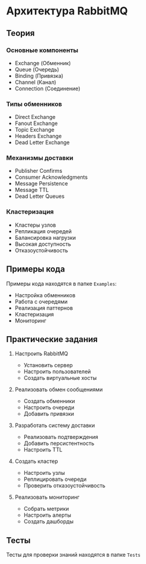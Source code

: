 # Архитектура RabbitMQ

## Теория

### Основные компоненты
- Exchange (Обменник)
- Queue (Очередь)
- Binding (Привязка)
- Channel (Канал)
- Connection (Соединение)

### Типы обменников
- Direct Exchange
- Fanout Exchange
- Topic Exchange
- Headers Exchange
- Dead Letter Exchange

### Механизмы доставки
- Publisher Confirms
- Consumer Acknowledgments
- Message Persistence
- Message TTL
- Dead Letter Queues

### Кластеризация
- Кластеры узлов
- Репликация очередей
- Балансировка нагрузки
- Высокая доступность
- Отказоустойчивость

## Примеры кода
Примеры кода находятся в папке `Examples`:
- Настройка обменников
- Работа с очередями
- Реализация паттернов
- Кластеризация
- Мониторинг

## Практические задания
1. Настроить RabbitMQ
   - Установить сервер
   - Настроить пользователей
   - Создать виртуальные хосты

2. Реализовать обмен сообщениями
   - Создать обменники
   - Настроить очереди
   - Добавить привязки

3. Разработать систему доставки
   - Реализовать подтверждения
   - Добавить персистентность
   - Настроить TTL

4. Создать кластер
   - Настроить узлы
   - Реплицировать очереди
   - Проверить отказоустойчивость

5. Реализовать мониторинг
   - Собрать метрики
   - Настроить алерты
   - Создать дашборды

## Тесты
Тесты для проверки знаний находятся в папке `Tests` 